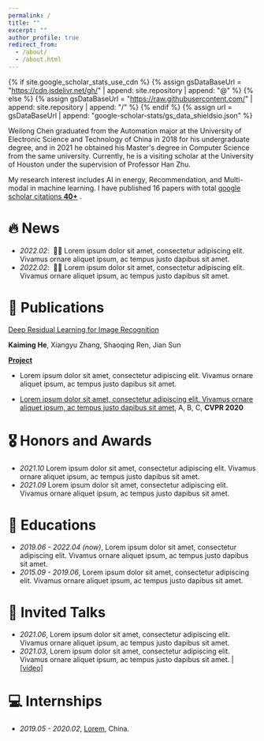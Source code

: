 ```yaml
---
permalink: /
title: ""
excerpt: ""
author_profile: true
redirect_from: 
  - /about/
  - /about.html
---
```


{% if site.google_scholar_stats_use_cdn %}
{% assign gsDataBaseUrl = "https://cdn.jsdelivr.net/gh/" | append: site.repository | append: "@" %}
{% else %}
{% assign gsDataBaseUrl = "https://raw.githubusercontent.com/" | append: site.repository | append: "/" %}
{% endif %}
{% assign url = gsDataBaseUrl | append: "google-scholar-stats/gs_data_shieldsio.json" %}

<span class='anchor' id='about-me'></span>

Weilong Chen graduated from the Automation major at the University of Electronic Science and Technology of China in 2018 for his undergraduate degree, and in 2021 he obtained his Master's degree in Computer Science from the same university. Currently, he is a visiting scholar at the University of Houston under the supervision of Professor Han Zhu.

My research interest includes AI in energy, Recommendation, and Multi-modal in machine learning. I have published 16 papers with total <a href='https://scholar.google.com/citations?user=ukaTvisAAAAJ'>google scholar citations <strong><span id='total_cit'>40+</span></strong></a> .

# 🔥 News
- *2022.02*: &nbsp;🎉🎉 Lorem ipsum dolor sit amet, consectetur adipiscing elit. Vivamus ornare aliquet ipsum, ac tempus justo dapibus sit amet.
- *2022.02*: &nbsp;🎉🎉 Lorem ipsum dolor sit amet, consectetur adipiscing elit. Vivamus ornare aliquet ipsum, ac tempus justo dapibus sit amet. 

# 📝 Publications 


[Deep Residual Learning for Image Recognition](https://openaccess.thecvf.com/content_cvpr_2016/papers/He_Deep_Residual_Learning_CVPR_2016_paper.pdf)

**Kaiming He**, Xiangyu Zhang, Shaoqing Ren, Jian Sun

[**Project**](https://scholar.google.com/citations?view_op=view_citation&hl=zh-CN&user=DhtAFkwAAAAJ&citation_for_view=DhtAFkwAAAAJ:ALROH1vI_8AC) <strong><span class='show_paper_citations' data='DhtAFkwAAAAJ:ALROH1vI_8AC'></span></strong>
- Lorem ipsum dolor sit amet, consectetur adipiscing elit. Vivamus ornare aliquet ipsum, ac tempus justo dapibus sit amet. 
</div>
</div>

- [Lorem ipsum dolor sit amet, consectetur adipiscing elit. Vivamus ornare aliquet ipsum, ac tempus justo dapibus sit amet](https://github.com), A, B, C, **CVPR 2020**

# 🎖 Honors and Awards
- *2021.10* Lorem ipsum dolor sit amet, consectetur adipiscing elit. Vivamus ornare aliquet ipsum, ac tempus justo dapibus sit amet. 
- *2021.09* Lorem ipsum dolor sit amet, consectetur adipiscing elit. Vivamus ornare aliquet ipsum, ac tempus justo dapibus sit amet. 

# 📖 Educations
- *2019.06 - 2022.04 (now)*, Lorem ipsum dolor sit amet, consectetur adipiscing elit. Vivamus ornare aliquet ipsum, ac tempus justo dapibus sit amet. 
- *2015.09 - 2019.06*, Lorem ipsum dolor sit amet, consectetur adipiscing elit. Vivamus ornare aliquet ipsum, ac tempus justo dapibus sit amet. 

# 💬 Invited Talks
- *2021.06*, Lorem ipsum dolor sit amet, consectetur adipiscing elit. Vivamus ornare aliquet ipsum, ac tempus justo dapibus sit amet. 
- *2021.03*, Lorem ipsum dolor sit amet, consectetur adipiscing elit. Vivamus ornare aliquet ipsum, ac tempus justo dapibus sit amet.  \| [\[video\]](https://github.com/)

# 💻 Internships
- *2019.05 - 2020.02*, [Lorem](https://github.com/), China.
